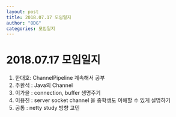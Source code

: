 ```yaml
---
layout: post
title: 2018.07.17 모임일지
author: "ODG"
categories: 모임일지
---
```


# 2018.07.17 모임일지

1. 한대호: ChannelPipeline 계속해서 공부
2. 주환석 : Java의 Channel
3. 이가을 : connection, buffer 생명주기 
4. 이용진 : server socket channel 을 중학생도 이해할 수 있게 설명하기
5. 공통 : netty study 방향 고민
